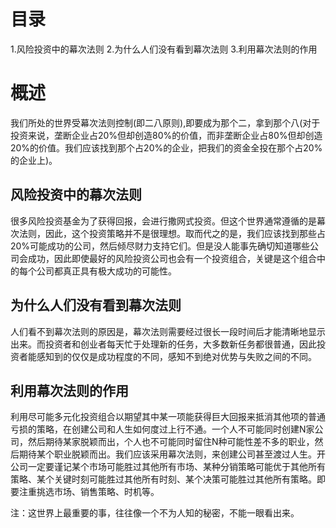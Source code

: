 # 目录
1.风险投资中的幕次法则
2.为什么人们没有看到幕次法则
3.利用幕次法则的作用

# 概述
我们所处的世界受幕次法则控制(即二八原则),即要成为那个二，拿到那个八(对于投资来说，垄断企业占20%但却创造80%的价值，而非垄断企业占80%但却创造20%的价值。我们应该找到那个占20%的企业，把我们的资金全投在那个占20%的企业上)。

## 风险投资中的幕次法则
很多风险投资基金为了获得回报，会进行撒网式投资。但这个世界通常遵循的是幕次法则，因此，这个投资策略并不是很理想。取而代之的是，我们应该找到那些占20%可能成功的公司，然后倾尽财力支持它们。但是没人能事先确切知道哪些公司会成功，因此即使最好的风险投资公司也会有一个投资组合，关键是这个组合中的每个公司都真正具有极大成功的可能性。

## 为什么人们没有看到幕次法则
人们看不到幕次法则的原因是，幕次法则需要经过很长一段时间后才能清晰地显示出来。而投资者和创业者每天忙于处理新的任务，大多数新任务都很普通，因此投资者能感知到的仅仅是成功程度的不同，感知不到绝对优势与失败之间的不同。

## 利用幕次法则的作用
利用尽可能多元化投资组合以期望其中某一项能获得巨大回报来抵消其他项的普通亏损的策略，在创建公司和人生如何度过上行不通。一个人不可能同时创建N家公司，然后期待某家脱颖而出，个人也不可能同时留住N种可能性差不多的职业，然后期待某个职业脱颖而出。我们应该采用幕次法则，来创建公司甚至渡过人生。开公司一定要谨记某个市场可能胜过其他所有市场、某种分销策略可能优于其他所有策略、某个关键时刻可能胜过其他所有时刻、某个决策可能胜过其他所有策略。即要注重挑选市场、销售策略、时机等。

注：这世界上最重要的事，往往像一个不为人知的秘密，不能一眼看出来。



